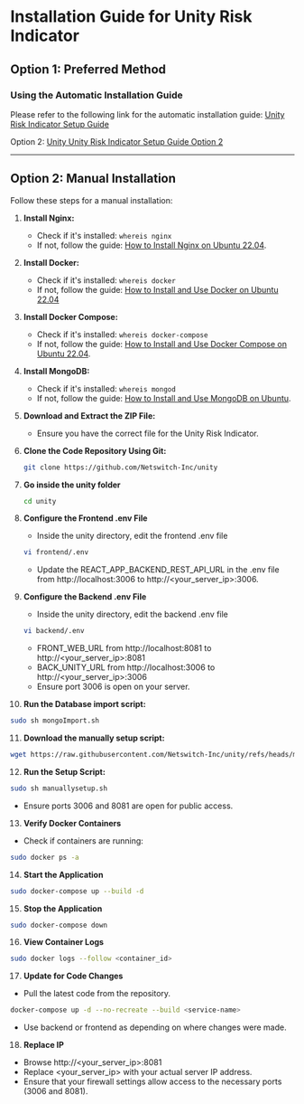# Installation Guide for Unity Risk Indicator

## Option 1: Preferred Method
### Using the Automatic Installation Guide
Please refer to the following link for the automatic installation guide:
[Unity Risk Indicator Setup Guide](https://github.com/Netswitch-Inc/unity/blob/master/Unity%20Risk%20Indicator%20Setup%20Guide%20Rel_0_2.pdf)

Option 2: [Unity Unity Risk Indicator Setup Guide Option 2](https://docs.google.com/document/d/1NvafrRxwTOrgk66y_Dvu2wnVp11CPyp7e2ZMHtbXR4Y/edit)

---

## Option 2: Manual Installation

Follow these steps for a manual installation:

1. **Install Nginx:**
   - Check if it's installed: `whereis nginx`
   - If not, follow the guide: [How to Install Nginx on Ubuntu 22.04](https://www.digitalocean.com/community/tutorials/how-to-install-nginx-on-ubuntu-22-04).

2. **Install Docker:**
   - Check if it's installed: `whereis docker`
   - If not, follow the guide: [How to Install and Use Docker on Ubuntu 22.04](https://www.digitalocean.com/community/tutorials/how-to-install-and-use-docker-on-ubuntu-20-04)

3. **Install Docker Compose:**
   - Check if it's installed: `whereis docker-compose`
   - If not, follow the guide: [How to Install and Use Docker Compose on Ubuntu 22.04](https://www.digitalocean.com/community/tutorials/how-to-install-and-use-docker-compose-on-ubuntu-20-04).

4. **Install MongoDB:**
   - Check if it's installed: `whereis mongod`
   - If not, follow the guide: [How to Install and Use MongoDB on Ubuntu](https://www.mongodb.com/docs/v6.0/tutorial/install-mongodb-on-ubuntu/).

5. **Download and Extract the ZIP File:**
   - Ensure you have the correct file for the Unity Risk Indicator.

6. **Clone the Code Repository Using Git:**
   ```bash
   git clone https://github.com/Netswitch-Inc/unity

7. **Go inside the unity folder**
   ```bash
   cd unity
   ```

8. **Configure the Frontend .env File**    
   - Inside the unity directory, edit the frontend .env file
   ```bash
   vi frontend/.env
   ```
   - Update the REACT_APP_BACKEND_REST_API_URL in the .env file from http://localhost:3006 to http://<your_server_ip>:3006.

9. **Configure the Backend .env File**
   - Inside the unity directory, edit the backend .env file
   ```bash
   vi backend/.env
   ```
   - FRONT_WEB_URL from http://localhost:8081 to http://<your_server_ip>:8081
   - BACK_UNITY_URL from http://localhost:3006 to http://<your_server_ip>:3006
   - Ensure port 3006 is open on your server.

10. **Run the Database import script:**
   ```bash
   sudo sh mongoImport.sh
   ```

11. **Download the manually setup script:**
   ```bash
   wget https://raw.githubusercontent.com/Netswitch-Inc/unity/refs/heads/master/manuallysetup.sh
   ```
12. **Run the Setup Script:**
   ```bash
   sudo sh manuallysetup.sh
   ```
   - Ensure ports 3006 and 8081 are open for public access.
  
13. **Verify Docker Containers**
   - Check if containers are running:
   ```bash
   sudo docker ps -a
   ```

14. **Start the Application**
   ```bash
   sudo docker-compose up --build -d
   ```

15. **Stop the Application**
   ```bash
   sudo docker-compose down
   ```

16. **View Container Logs**
   ```bash
   sudo docker logs --follow <container_id>
   ```

17. **Update for Code Changes**
   - Pull the latest code from the repository.
   ```bash
   docker-compose up -d --no-recreate --build <service-name>
   ```
   - Use backend or frontend as <service-name> depending on where changes were made.

18. **Replace IP**
   - Browse http://<your_server_ip>:8081
   - Replace <your_server_ip> with your actual server IP address.
   - Ensure that your firewall settings allow access to the necessary ports (3006 and 8081).
